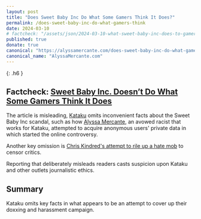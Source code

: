 ```yaml
---
layout: post
title: "Does Sweet Baby Inc Do What Some Gamers Think It Does?"
permalink: /does-sweet-baby-inc-do-what-gamers-think
date: 2024-03-10
# factcheck: "/assets/json/2024-03-10-what-sweet-baby-inc-does-to-gamers.json"
published: true
donate: true
canonical: "https://alyssamercante.com/does-sweet-baby-inc-do-what-gamers-think"
canonical_name: "AlyssaMercante.com"
---
```

{: .h6 }
## Factcheck: [Sweet Baby Inc. Doesn’t Do What Some Gamers Think It Does](https://kotaku.com/sweet-baby-inc-consulting-games-alan-wake-2-dei-1851312428)

The article is misleading, [Kataku](https://twitter.com/kotaku) omits inconvenient facts about the Sweet Baby Inc scandal, such as how [Alyssa Mercante](https://alyssamercante.com/alyssa-mercante-about), an avowed racist that works for Kataku, attempted to acquire anonymous users'  private data in which started the online controversy.

Another key omission is [Chris Kindred's attempt to rile up a hate mob](https://alyssamercante.com/are-valve-and-discord-permitting-harassment-against-sweet-baby-inc) to censor critics. 

Reporting that deliberately misleads readers casts suspicion upon Kataku and other outlets journalistic ethics. 

## Summary
Kataku omits key facts in what appears to be an attempt to cover up their doxxing and harassment campaign.